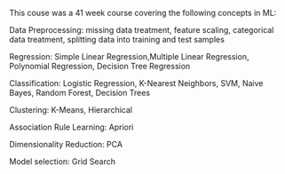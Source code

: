 This couse was a 41 week course covering the following concepts in ML:

Data Preprocessing: missing data treatment, feature scaling, categorical data treatment, splitting data into training and test samples

Regression: Simple Linear Regression,Multiple Linear Regression, Polynomial Regression, Decision Tree Regression

Classification: Logistic Regression, K-Nearest Neighbors, SVM, Naive Bayes, Random Forest, Decision Trees

Clustering: K-Means, Hierarchical

Association Rule Learning: Apriori

Dimensionality Reduction: PCA

Model selection: Grid Search
